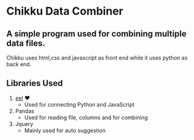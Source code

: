 # Chikku Data Combiner

## A simple program used for combining multiple data files.

Chikku uses html,css and javascript as front end while it uses python as back end.

## Libraries Used
1. [eel](https://github.com/ChrisKnott/Eel) ❤️
   - Used for connecting Python and JavaScript
2. Pandas
   - Used for reading file, columns and for combining
2. Jquery
   - Mainly used for auto suggestion
